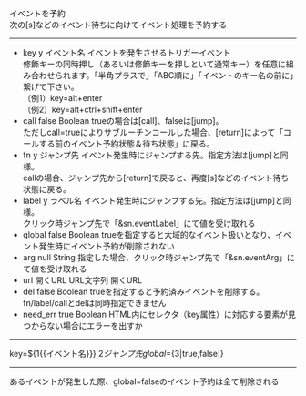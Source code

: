 イベントを予約  
次の[s]などのイベント待ちに向けてイベント処理を予約する

***
- key	y		イベント名	イベントを発生させるトリガーイベント<br/>修飾キーの同時押し（あるいは修飾キーを押しといて通常キー）を任意に組み合わせられます。「半角プラスで」「ABC順に」「イベントのキー名の前に」繋げて下さい。<br/>（例1）key=alt+enter<br/>（例2）key=alt+ctrl+shift+enter
- call		false	Boolean	trueの場合は[call]、falseは[jump]。<br/>ただしcall=trueによりサブルーチンコールした場合、[return]によって「コールする前のイベント予約状態＆待ち状態」に戻る。
- fn	y		ジャンプ先	イベント発生時にジャンプする先。指定方法は[jump]と同様。<br/>callの場合、ジャンプ先から[return]で戻ると、再度[s]などのイベント待ち状態に戻る。
- label	y		ラベル名	イベント発生時にジャンプする先。指定方法は[jump]と同様。<br/>クリック時ジャンプ先で「&sn.eventLabel」にて値を受け取れる
- global		false	Boolean	trueを指定すると大域的なイベント扱いとなり、イベント発生時にイベント予約が削除されない
- arg		null	String	指定した場合、クリック時ジャンプ先で「&sn.eventArg」にて値を受け取れる
- url		開くURL	URL文字列	開くURL
- del		false	Boolean	trueを指定すると予約済みイベントを削除する。<br/>fn/label/callとdelは同時指定できません
- need_err		true	Boolean	HTML内にセレクタ（key属性）に対応する要素が見つからない場合にエラーを出すか

***
key=${1{{イベント名}}} ${2{{ジャンプ先}}} global=${3|true,false|}

***
あるイベントが発生した際、global=falseのイベント予約は全て削除される
